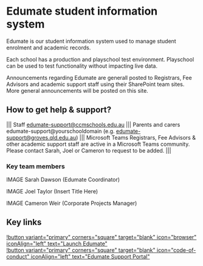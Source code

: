 # Edumate student information system
Edumate is our student information system used to manage student enrolment and academic records.

Each school has a production and playschool test environment. Playschool can be used to test functionality without impacting live data.

Announcements regarding Edumate are generall posted to Registrars, Fee Advisors and academic support staff using their SharePoint team sites.  More general announcements will be posted on this site.

## How to get help & support?
||| Staff
edumate-support@ccmschools.edu.au
||| Parents and carers
edumate-support@yourschooldomain
(e.g. edumate-support@groves.qld.edu.au)
||| Microsoft Teams
Registrars, Fee Advisors & other academic support staff are active in a Microsoft Teams community. Please contact Sarah, Joel or Cameron to request to be added.
|||
### Key team members
IMAGE Sarah Dawson (Edumate Coordinator)

IMAGE Joel Taylor (Insert Title Here)

IMAGE Cameron Weir (Corporate Projects Manager)

## Key links
[!button variant="primary" corners="square" target="blank" icon="browser" iconAlign="left" text="Launch Edumate"](https://staff.ccmschools.app/)          
[!button variant="primary" corners="square" target="blank" icon="code-of-conduct" iconAlign="left" text="Edumate Support Portal"](https://support.edumate.app/)
